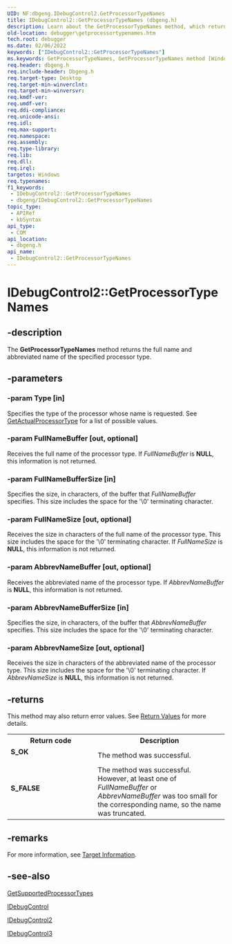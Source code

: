 ```yaml
---
UID: NF:dbgeng.IDebugControl2.GetProcessorTypeNames
title: IDebugControl2::GetProcessorTypeNames (dbgeng.h)
description: Learn about the GetProcessorTypeNames method, which returns the full name and abbreviated name of the specified processor type.
old-location: debugger\getprocessortypenames.htm
tech.root: debugger
ms.date: 02/06/2022
keywords: ["IDebugControl2::GetProcessorTypeNames"]
ms.keywords: GetProcessorTypeNames, GetProcessorTypeNames method [Windows Debugging], GetProcessorTypeNames method [Windows Debugging],IDebugControl interface, GetProcessorTypeNames method [Windows Debugging],IDebugControl2 interface, GetProcessorTypeNames method [Windows Debugging],IDebugControl3 interface, IDebugControl interface [Windows Debugging],GetProcessorTypeNames method, IDebugControl2 interface [Windows Debugging],GetProcessorTypeNames method, IDebugControl2.GetProcessorTypeNames, IDebugControl2::GetProcessorTypeNames, IDebugControl3 interface [Windows Debugging],GetProcessorTypeNames method, IDebugControl3::GetProcessorTypeNames, IDebugControl::GetProcessorTypeNames, IDebugControl_f14b5f52-cf94-458b-bd1e-61c3ad66a597.xml, dbgeng/IDebugControl2::GetProcessorTypeNames, dbgeng/IDebugControl3::GetProcessorTypeNames, dbgeng/IDebugControl::GetProcessorTypeNames, debugger.getprocessortypenames
req.header: dbgeng.h
req.include-header: Dbgeng.h
req.target-type: Desktop
req.target-min-winverclnt: 
req.target-min-winversvr: 
req.kmdf-ver: 
req.umdf-ver: 
req.ddi-compliance: 
req.unicode-ansi: 
req.idl: 
req.max-support: 
req.namespace: 
req.assembly: 
req.type-library: 
req.lib: 
req.dll: 
req.irql: 
targetos: Windows
req.typenames: 
f1_keywords:
 - IDebugControl2::GetProcessorTypeNames
 - dbgeng/IDebugControl2::GetProcessorTypeNames
topic_type:
 - APIRef
 - kbSyntax
api_type:
 - COM
api_location:
 - dbgeng.h
api_name:
 - IDebugControl2::GetProcessorTypeNames
---
```


# IDebugControl2::GetProcessorTypeNames


## -description

The <b>GetProcessorTypeNames</b>  method returns the full name and abbreviated name of the specified processor type.

## -parameters

### -param Type [in]


Specifies the type of the processor whose name is requested.  See <a href="/windows-hardware/drivers/ddi/dbgeng/nf-dbgeng-idebugcontrol3-getactualprocessortype">GetActualProcessorType</a> for a list of possible values.

### -param FullNameBuffer [out, optional]


Receives the full name of the processor type.  If <i>FullNameBuffer</i> is <b>NULL</b>, this information is not returned.

### -param FullNameBufferSize [in]


Specifies the size, in characters, of the buffer that <i>FullNameBuffer</i> specifies. This size includes the space for the '\0' terminating character.

### -param FullNameSize [out, optional]


Receives the size in characters of the full name of the processor type. This size includes the space for the '\0' terminating character. If <i>FullNameSize</i> is <b>NULL</b>, this information is not returned.

### -param AbbrevNameBuffer [out, optional]


Receives the abbreviated name of the processor type.  If <i>AbbrevNameBuffer</i> is <b>NULL</b>, this information is not returned.

### -param AbbrevNameBufferSize [in]


Specifies the size, in characters, of the buffer that <i>AbbrevNameBuffer</i> specifies. This size includes the space for the '\0' terminating character.

### -param AbbrevNameSize [out, optional]


Receives the size in characters of the abbreviated name of the processor type. This size includes the space for the '\0' terminating character. If <i>AbbrevNameSize</i> is <b>NULL</b>, this information is not returned.

## -returns

This method may also return error values.  See <a href="/windows-hardware/drivers/debugger/hresult-values">Return Values</a> for more details.

<table>
<tr>
<th>Return code</th>
<th>Description</th>
</tr>
<tr>
<td width="40%">
<dl>
<dt><b>S_OK</b></dt>
</dl>
</td>
<td width="60%">
The method was successful.

</td>
</tr>
<tr>
<td width="40%">
<dl>
<dt><b>S_FALSE</b></dt>
</dl>
</td>
<td width="60%">
The method was successful.  However, at least one of <i>FullNameBuffer</i> or <i>AbbrevNameBuffer</i> was too small for the corresponding name, so the name was truncated.

</td>
</tr>
</table>

## -remarks

For more information, see <a href="/windows-hardware/drivers/debugger/target-information">Target Information</a>.

## -see-also

<a href="/windows-hardware/drivers/ddi/dbgeng/nf-dbgeng-idebugcontrol3-getsupportedprocessortypes">GetSupportedProcessorTypes</a>



<a href="/windows-hardware/drivers/ddi/dbgeng/nn-dbgeng-idebugcontrol">IDebugControl</a>



<a href="/windows-hardware/drivers/ddi/dbgeng/nn-dbgeng-idebugcontrol2">IDebugControl2</a>



<a href="/windows-hardware/drivers/ddi/dbgeng/nn-dbgeng-idebugcontrol3">IDebugControl3</a>

